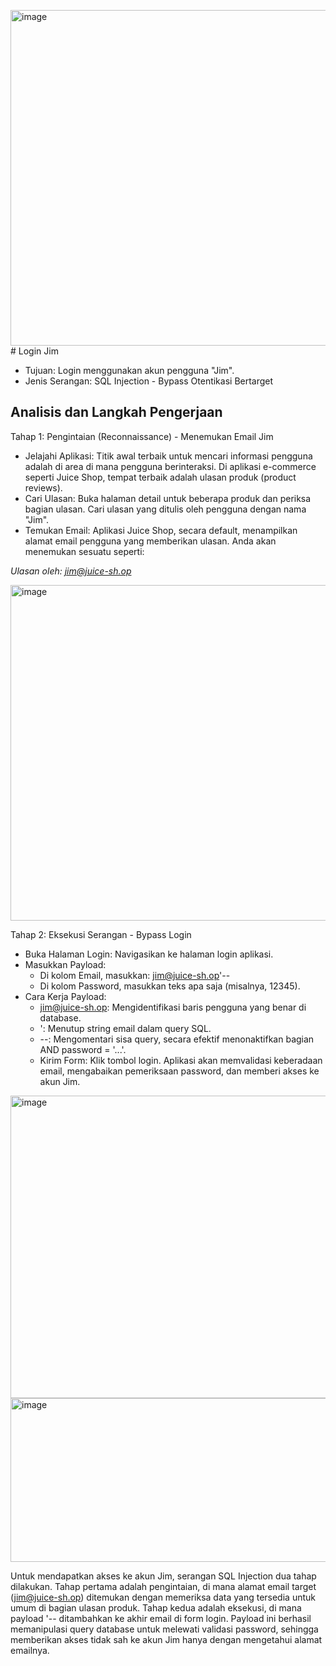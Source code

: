 <img width="1181" height="537" alt="image" src="https://github.com/user-attachments/assets/49ae6ae9-9694-485d-93a2-c6ed235679ce" /># Login Jim

- Tujuan: Login menggunakan akun pengguna "Jim".
- Jenis Serangan: SQL Injection - Bypass Otentikasi Bertarget

## Analisis dan Langkah Pengerjaan

Tahap 1: Pengintaian (Reconnaissance) - Menemukan Email Jim
- Jelajahi Aplikasi: Titik awal terbaik untuk mencari informasi pengguna adalah di area di mana pengguna berinteraksi. Di aplikasi e-commerce seperti Juice Shop, tempat terbaik adalah ulasan produk (product reviews).
- Cari Ulasan: Buka halaman detail untuk beberapa produk dan periksa bagian ulasan. Cari ulasan yang ditulis oleh pengguna dengan nama "Jim".
- Temukan Email: Aplikasi Juice Shop, secara default, menampilkan alamat email pengguna yang memberikan ulasan. Anda akan menemukan sesuatu seperti:

*Ulasan oleh: jim@juice-sh.op*

<img width="1181" height="537" alt="image" src="https://github.com/user-attachments/assets/887df476-755c-4db9-b0b6-9982cad90b2f" />


Tahap 2: Eksekusi Serangan - Bypass Login
- Buka Halaman Login: Navigasikan ke halaman login aplikasi.
- Masukkan Payload:
  - Di kolom Email, masukkan: jim@juice-sh.op'--
  - Di kolom Password, masukkan teks apa saja (misalnya, 12345).
- Cara Kerja Payload:
  - jim@juice-sh.op: Mengidentifikasi baris pengguna yang benar di database.
  - ': Menutup string email dalam query SQL.
  - --: Mengomentari sisa query, secara efektif menonaktifkan bagian AND password = '...'.
  - Kirim Form: Klik tombol login. Aplikasi akan memvalidasi keberadaan email, mengabaikan pemeriksaan password, dan memberi akses ke akun Jim.

<img width="723" height="484" alt="image" src="https://github.com/user-attachments/assets/b7a40b18-de56-4f3a-955c-865d6d7f8f93" />


<img width="537" height="262" alt="image" src="https://github.com/user-attachments/assets/58a4515f-6075-44fd-85ba-130991a416c8" />

Untuk mendapatkan akses ke akun Jim, serangan SQL Injection dua tahap dilakukan. Tahap pertama adalah pengintaian, di mana alamat email target (jim@juice-sh.op) ditemukan dengan memeriksa data yang tersedia untuk umum di bagian ulasan produk. Tahap kedua adalah eksekusi, di mana payload '-- ditambahkan ke akhir email di form login. Payload ini berhasil memanipulasi query database untuk melewati validasi password, sehingga memberikan akses tidak sah ke akun Jim hanya dengan mengetahui alamat emailnya.
